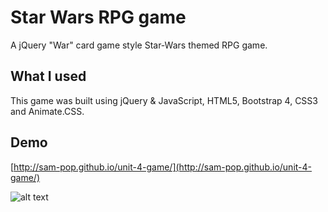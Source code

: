 # Star Wars RPG game
A jQuery "War" card game style Star-Wars themed RPG game. 

## What I used

This game was built using jQuery & JavaScript, HTML5, Bootstrap 4, CSS3 and Animate.CSS.

## Demo

[http://sam-pop.github.io/unit-4-game/](http://sam-pop.github.io/unit-4-game/)

![alt text](https://s9.postimg.cc/nvm13ibvz/Screenshot_2018-05-20_Star_Wars_RPG.png "Screenshot")
